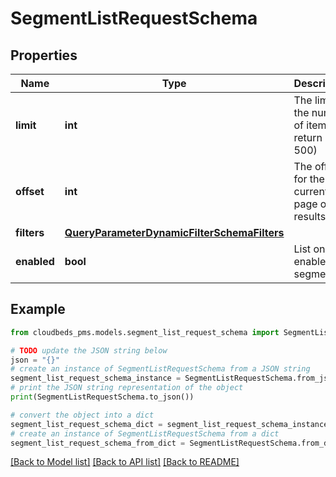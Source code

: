 # SegmentListRequestSchema


## Properties

Name | Type | Description | Notes
------------ | ------------- | ------------- | -------------
**limit** | **int** | The limit for the number of items to return (max 500) | [optional] [default to 100]
**offset** | **int** | The offset for the current page of results | [optional] [default to 0]
**filters** | [**QueryParameterDynamicFilterSchemaFilters**](QueryParameterDynamicFilterSchemaFilters.md) |  | [optional] 
**enabled** | **bool** | List only enabled segments. | [optional] [default to False]

## Example

```python
from cloudbeds_pms.models.segment_list_request_schema import SegmentListRequestSchema

# TODO update the JSON string below
json = "{}"
# create an instance of SegmentListRequestSchema from a JSON string
segment_list_request_schema_instance = SegmentListRequestSchema.from_json(json)
# print the JSON string representation of the object
print(SegmentListRequestSchema.to_json())

# convert the object into a dict
segment_list_request_schema_dict = segment_list_request_schema_instance.to_dict()
# create an instance of SegmentListRequestSchema from a dict
segment_list_request_schema_from_dict = SegmentListRequestSchema.from_dict(segment_list_request_schema_dict)
```
[[Back to Model list]](../README.md#documentation-for-models) [[Back to API list]](../README.md#documentation-for-api-endpoints) [[Back to README]](../README.md)


